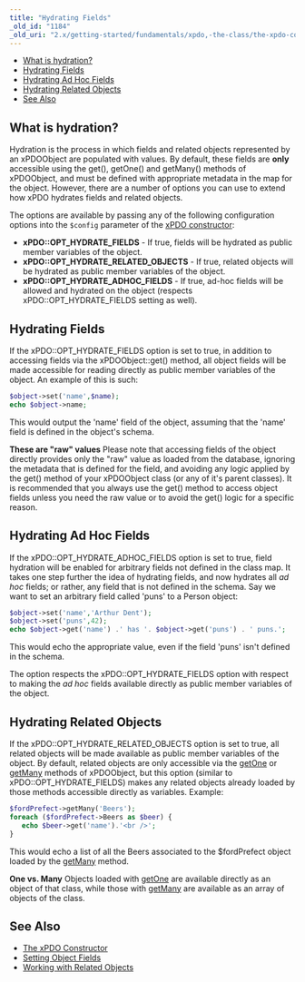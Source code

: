 ```yaml
---
title: "Hydrating Fields"
_old_id: "1184"
_old_uri: "2.x/getting-started/fundamentals/xpdo,-the-class/the-xpdo-constructor/hydrating-fields"
---
```


- [What is hydration?](#HydratingFields-Whatishydration%3F)
- [Hydrating Fields](#HydratingFields-HydratingFields)
- [Hydrating Ad Hoc Fields](#HydratingFields-HydratingAdHocFields)
- [Hydrating Related Objects](#HydratingFields-HydratingRelatedObjects)
- [See Also](#HydratingFields-SeeAlso)



## What is hydration?

Hydration is the process in which fields and related objects represented by an xPDOObject are populated with values. By default, these fields are **only** accessible using the get(), getOne() and getMany() methods of xPDOObject, and must be defined with appropriate metadata in the map for the object. However, there are a number of options you can use to extend how xPDO hydrates fields and related objects.

The options are available by passing any of the following configuration options into the `$config` parameter of the [xPDO constructor](xpdo/getting-started/fundamentals/xpdo,-the-class/the-xpdo-constructor "The xPDO Constructor"):

- **xPDO::OPT\_HYDRATE\_FIELDS** - If true, fields will be hydrated as public member variables of the object.
- **xPDO::OPT\_HYDRATE\_RELATED\_OBJECTS** - If true, related objects will be hydrated as public member variables of the object.
- **xPDO::OPT\_HYDRATE\_ADHOC\_FIELDS** - If true, ad-hoc fields will be allowed and hydrated on the object (respects xPDO::OPT\_HYDRATE\_FIELDS setting as well).

## Hydrating Fields

If the xPDO::OPT\_HYDRATE\_FIELDS option is set to true, in addition to accessing fields via the xPDOObject::get() method, all object fields will be made accessible for reading directly as public member variables of the object. An example of this is such:

``` php 
$object->set('name',$name);
echo $object->name;
```

This would output the 'name' field of the object, assuming that the 'name' field is defined in the object's schema.

**These are "raw" values**
Please note that accessing fields of the object directly provides only the "raw" value as loaded from the database, ignoring the metadata that is defined for the field, and avoiding any logic applied by the get() method of your xPDOObject class (or any of it's parent classes). It is recommended that you always use the get() method to access object fields unless you need the raw value or to avoid the get() logic for a specific reason.

## Hydrating Ad Hoc Fields

If the xPDO::OPT\_HYDRATE\_ADHOC\_FIELDS option is set to true, field hydration will be enabled for arbitrary fields not defined in the class map. It takes one step further the idea of hydrating fields, and now hydrates all _ad hoc_ fields; or rather, any field that is not defined in the schema. Say we want to set an arbitrary field called 'puns' to a Person object:

``` php 
$object->set('name','Arthur Dent');
$object->set('puns',42);
echo $object->get('name') .' has '. $object->get('puns') . ' puns.';
```

This would echo the appropriate value, even if the field 'puns' isn't defined in the schema.

The option respects the xPDO::OPT\_HYDRATE\_FIELDS option with respect to making the _ad hoc_ fields available directly as public member variables of the object.

## Hydrating Related Objects

If the xPDO::OPT\_HYDRATE\_RELATED\_OBJECTS option is set to true, all related objects will be made available as public member variables of the object. By default, related objects are only accessible via the [getOne](xpdo/class-reference/xpdoobject/related-object-accessors/getone "getOne") or [getMany](xpdo/class-reference/xpdoobject/related-object-accessors/getmany "getMany") methods of xPDOObject, but this option (similar to xPDO::OPT\_HYDRATE\_FIELDS) makes any related objects already loaded by those methods accessible directly as variables. Example:

``` php 
$fordPrefect->getMany('Beers');
foreach ($fordPrefect->Beers as $beer) {
   echo $beer->get('name').'<br />';
}
```

This would echo a list of all the Beers associated to the $fordPrefect object loaded by the [getMany](xpdo/class-reference/xpdoobject/related-object-accessors/getmany "getMany") method.

**One vs. Many**
Objects loaded with [getOne](xpdo/class-reference/xpdoobject/related-object-accessors/getone "getOne") are available directly as an object of that class, while those with [getMany](xpdo/class-reference/xpdoobject/related-object-accessors/getmany "getMany") are available as an array of objects of the class.

## See Also

- [The xPDO Constructor](xpdo/getting-started/fundamentals/xpdo,-the-class/the-xpdo-constructor "The xPDO Constructor")
- [Setting Object Fields](xpdo/getting-started/using-your-xpdo-model/setting-object-fields "Setting Object Fields")
- [Working with Related Objects](xpdo/getting-started/using-your-xpdo-model/working-with-related-objects "Working with Related Objects")